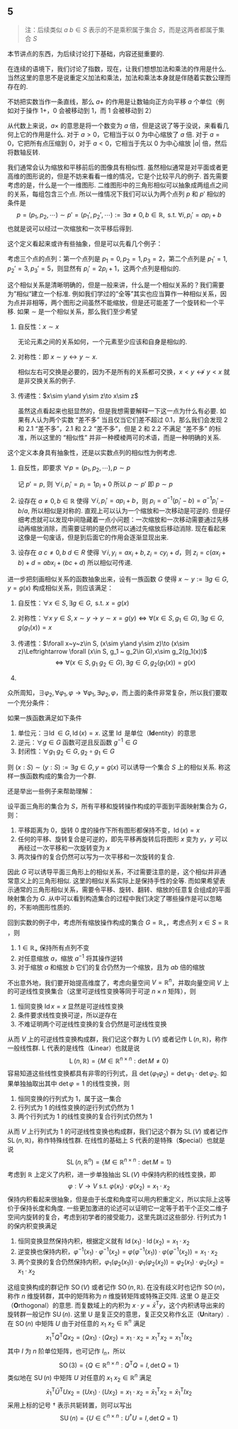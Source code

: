 ## 5

> 注：后续类似 $a~b\in S$ 表示的不是乘积属于集合 $S$，而是这两者都属于集合 $S$

本节讲点的东西，为后续讨论打下基础，内容还挺重要的.

在连续的语境下，我们讨论了指数，现在，让我们想想加法和乘法的作用是什么. 当然这里的意思不是说重定义加法和乘法，加法和乘法本身就是伴随着实数公理而存在的.

不妨把实数当作一条直线，那么 $a+$ 的作用是让数轴向正方向平移 $a$ 个单位（例如对于操作 $1+$，$0$ 会被移动到 $1$，而 $1$ 会被移动到 $2$）

从代数上来说，$a\times$ 的意思是将一个数变为 $a$ 倍，但是这说了等于没说，来看看几何上它的作用是什么. 对于 $a>0$，它相当于以 $0$ 为中心缩放了 $a$ 倍. 对于 $a=0$，它把所有点压缩到 $0$，对于 $a<0$，它相当于先以 $0$ 为中心缩放 $|a|$ 倍，然后将数轴反转.

我们通常会认为缩放和平移前后的图像具有相似性. 虽然相似通常是对平面或者更高维的图形说的，但是不妨来看看一维的情况，它是个比较平凡的例子. 首先需要考虑的是，什么是一个一维图形. 二维图形中的三角形相似可以抽象成两组点之间的关系，每组包含三个点. 所以一维情况下我们可以认为两个点列 $p$ 和 $p'$ 相似的条件是
$$
p=(p_1,p_2,\cdots)\sim p'=(p_1', p_2', \cdots) := \exists a\ne 0, b\in\mathbb{R},\text{ s.t. }\forall i,p_{i}'=a p_i + b
$$
也就是说可以经过一次缩放和一次平移后得到.

这个定义看起来或许有些抽象，但是可以先看几个例子：

考虑三个点的点列：第一个点列是 $p_1 = 0, p_2 = 1, p_3 = 2$，第二个点列是 $p_1' = 1, p_2' = 3, p_3' = 5$，则显然有 $p_i' = 2p_i + 1$，这两个点列是相似的.

这个相似关系是清晰明确的，但是一般来讲，什么是一个相似关系的？我们需要为”相似“建立一个标准. 例如我们学过的“全等”其实也应当算作一种相似关系，因为点并非相等，两个图形之间虽然不能缩放，但是还可能差了一个旋转和一个平移. 如果 $\sim$ 是一个相似关系，那么我们至少希望

1. 自反性：$x\sim x$

   无论元素之间的关系如何，一个元素至少应该和自身是相似的.

2. 对称性：即 $x\sim y\leftrightarrow y\sim x$.

   相似左右可交换是必要的，因为不是所有的关系都可交换，$x<y\not\leftrightarrow y<x$ 就是非交换关系的例子.

3. 传递性：$x\sim y\and y\sim z\to x\sim z$

   虽然这点看起来也挺显然的，但是我想需要解释一下这一点为什么有必要. 如果有人认为两个实数 “差不多” 当且仅当它们差不超过 $0.1$，那么我们会发现 $2$ 和 $2.1$ “差不多”，$2.1$ 和 $2.2$ “差不多”，但是 $2$ 和 $2.2$ 不满足 “差不多” 的标准，所以这里的 “相似性” 并非一种模棱两可的术语，而是一种明确的关系.

这个定义本身具有抽象性，还是以实数点列的相似性为例考虑.

1. 自反性，即要求 $\forall p = (p_1, p_2, \cdots), p \sim p$

   记 $p' = p$, 则 $\forall i, p_i ' = p_i = 1 p_i + 0$ 所以 $p\sim p'$ 即 $p\sim p$

2. 设存在 $a\ne 0, b\in\mathbb{R}$ 使得 $\forall i, p_i' = ap_i + b$，则 $p_i = a^{-1}(p_i' - b) = a^{-1}p_i' - b/a$​, 所以相似是对称的. 直观上可以认为一个缩放和一次移动是可逆的. 但是仔细考虑就可以发现中间隐藏着一点小问题：一次缩放和一次移动需要通过先移动再缩放消除，而需要证明的是仍然可以通过先缩放后移动消除. 现在看起来这像是一句废话，但是到后面它的作用会逐渐显现出来.

3. 设存在 $a~c\ne 0, b~d\in R$ 使得 $\forall i, y_i = a x_i + b, z_i = c y_i + d$，则 $z_i = c(ax_i + b) + d = abx_i + (bc + d)$ 所以相似可传递.

进一步把刻画相似关系的函数抽象出来，设有一族函数 $G$ 使得 $x\sim y:= \exists g\in G, y=g(x)$ 构成相似关系，则应该满足：

1. 自反性：$\forall x\in S, \exists g\in G, \text{ s.t. } x=g(x)$
2. 对称性：$\forall x~y\in S, x\sim y\to y\sim x = g(y)\Leftrightarrow \forall (x\in S,g_1\in G),\exists g\in G, g(g_1(x)) = x$

3. 传递性：$\forall x~y~z\in S, (x\sim y\and y\sim z)\to (x\sim z)\Leftrightarrow \forall (x\in S, g_1 ~ g_2\in G),x\sim g_2(g_1(x))$
   $$
   \Leftrightarrow \forall(x\in S, g_1~g_2\in G),\exists g\in G, g_2(g_1(x)) = g(x)
   $$
   
4. 

众所周知，$\exists \varphi_2, \forall \varphi_1, \varphi \to \forall \varphi_1, \exists \varphi_2, \varphi$，而上面的条件非常复杂，所以我们要取一个充分条件：

如果一族函数满足如下条件

1. 单位元：$\exists \operatorname{Id}\in G, \operatorname{Id}(x)=x$. 这里 $\operatorname{Id}$ 是单位（**Id**entity）的意思
2. 逆元：$\forall g\in G$ 函数可逆且反函数 $g^{-1}\in G$
3. 封闭性：$\forall g_1~g_2\in G, g_2\circ g_1\in G$

则 $(x:S)\sim (y:S) := \exists g\in G, y = g(x)$ 可以诱导一个集合 $S$ 上的相似关系. 称这样一族函数构成的集合为一个群.

还是举出一些例子来帮助理解：

设平面三角形的集合为 $S$，所有平移和旋转操作构成的平面到平面映射集合为 $G$，则：

1. 平移距离为 $0$，旋转 $0$ 度的操作下所有图形都保持不变，$\operatorname{Id}(x) = x$
2. 任何的平移、旋转复合是可逆的，即先平移再旋转后将图形 $x$ 变为 $y$，$y$ 可以再经过一次平移和一次旋转变为 $x$
3. 两次操作的复合仍然可以写为一次平移和一次旋转的复合.

因此 $G$ 可以诱导平面三角形上的相似关系，不过需要注意的是，这个相似并非通常意义上的三角形相似. 这里的相似关系实际上是保持手性的全等. 而如果希望表示通常的三角形相似关系，需要令平移、旋转、翻转、缩放的任意复合组成的平面映射集合为 $G$. 从中可以看到构造集合的过程中我们决定了哪些操作是可以忽略的，不影响图形性质的.

回到实数的例子中，考虑所有缩放操作构成的集合 $G = \mathbb{R}_+$，考虑点列 $x\in S=\mathbb{R}$​，则

1. $1\in\mathbb{R}_+$ 保持所有点列不变
2. 对任意缩放 $a$，缩放 $a^{-1}$ 将其操作逆转
3. 对于缩放 $a$ 和缩放 $b$ 它们的复合仍然为一个缩放，且为 $ab$ 倍的缩放

不出意外地，我们要开始提高维度了，考虑向量空间 $V=\mathbb{R}^n$，并取向量空间 $V$ 上的可逆线性变换集合（这里可逆线性变换等同于可逆 $n\times n$ 矩阵），则

1. 恒同变换 $\operatorname{Id}x = x$ 显然是可逆线性变换
2. 条件要求线性变换可逆，所以逆存在
3. 不难证明两个可逆线性变换的复合仍然是可逆线性变换

从而 $V$ 上的可逆线性变换构成群，我们记这个群为 $\operatorname{L}(V)$ 或者记作 $\operatorname{L}(n, \mathbb{R})$，称作一般线性群. $\mathrm{L}$ 代表的是线性（**L**inear）也就是说
$$
\operatorname{L}(n,\mathbb{R}) = \left\{M\in\mathbb{R}^{n\times n}:\det M\ne 0\right\}
$$
容易知道这些线性变换都具有非零的行列式，且 $\det(\varphi_1 \varphi_2) = \det\varphi_1\cdot \det\varphi_2$. 如果单独抽取出其中 $\det\varphi=1$ 的线性变换，则

1. 恒同变换的行列式为 $1$，属于这一集合
2. 行列式为 $1$ 的线性变换的逆行列式仍然为 $1$
3. 两个行列式为 $1$ 的线性变换的复合行列式仍然为 $1$

从而 $V$ 上行列式为 $1$ 的可逆线性变换也构成群，我们记这个群为 $\operatorname{SL}(V)$ 或者记作 $\operatorname{SL}(n, \mathbb{R})$​，称作特殊线性群. 在线性的基础上 $\mathrm{S}$ 代表的是特殊（**S**pecial）也就是说
$$
\operatorname{SL}(n, \mathbb{R}^n) = \left\{M\in\mathbb{R}^{n\times n}:\det M=1\right\}
$$
考虑到 $\mathbb{R}$ 上定义了内积，进一步单独抽出 $\operatorname{SL}(V)$ 中保持内积的线性变换，即
$$
\varphi: V\to V\text{ s.t. }\varphi(x_1)\cdot \varphi(x_2) = x_1\cdot x_2
$$
保持内积看起来很抽象，但是由于长度和角度可以用内积重定义，所以实际上这等价于保持长度和角度. 一些更加激进的论述可以证明它一定等于若干个正交二维子空间内旋转的复合，考虑到初学者的接受能力，这里先跳过这些部分. 行列式为 $1$ 的保内积变换满足

1. 恒同变换显然保持内积，根据定义就有 $\operatorname{Id}(x_1)\cdot \operatorname{Id}(x_2) = x_1\cdot x_2$​
2. 逆变换也保持内积，$\varphi^{-1}(x_1) \cdot \varphi^{-1}(x_2) = \varphi(\varphi^{-1}(x_1))\cdot\varphi(\varphi^{-1}(x_2)) = x_1\cdot x_2$
3. 两个变换的复合仍然保持内积，$\varphi_1(\varphi_2(x_1))\cdot \varphi_1(\varphi_2(x_2)) = \varphi_2(x_1)\cdot \varphi_2(x_2) = x_1\cdot x_2$

这组变换构成的群记作 $\operatorname{SO}(V)$ 或者记作 $\operatorname{SO}(n, \mathbb{R})$. 在没有歧义时也记作 $\operatorname{SO}(n)$，称作 $n$ 维旋转群，其中的矩阵称为 $n$ 维旋转矩阵或特殊正交阵. 这里 $\mathrm{O}$ 是正交（**O**rthogonal）的意思. 而复数域上的内积为 $x\cdot y = \bar{x}^{\mathrm{T}}y$，这个内积诱导出来的旋转群一般记作 $\operatorname{SU}(n)$. 这里 $\mathrm{U}$ 是复正交的意思，复正交又称作幺正（**U**nitary）. 在 $\operatorname{SO}(n)$ 中矩阵 $U$ 由于对任意的 $x_1~x_2\in\mathbb{R}^n$ 满足
$$
x_1^{\mathrm{T}}Q^{\mathrm{T}}Qx_2 = (Qx_1)\cdot (Qx_2) = x_1\cdot x_2 = x_1^{\mathrm{T}}x_2 = x_1^{\mathrm{T}}Ix_2
$$
其中 $I$ 为 $n$ 阶单位矩阵，也可记作 $I_n$，所以
$$
\operatorname{SO}(3) = \{Q\in\mathbb{R}^{n\times n}:Q^{\mathrm{T}}Q = I,\det Q = 1\}
$$
类似地在 $\operatorname{SU}(n)$ 中矩阵 $U$ 对任意的 $x_1~ x_2\in\mathbb{R}^n$ 满足
$$
\bar{x}_1^{\mathrm{T}}\bar{U}^{\mathrm{T}}Ux_2 = (Ux_1)\cdot (Ux_2) = x_1\cdot x_2 = \bar{x}_1^{\mathrm{T}}x_2 = \bar{x}_1^{\mathrm{T}}I x_2
$$
采用上标的记号 $\dagger$ 表示共轭转置，则可以写出
$$
\operatorname{SU}(n) = \{U\in\mathbb{C}^{n\times n}: U^\dagger U = I,\det Q = 1\}
$$
